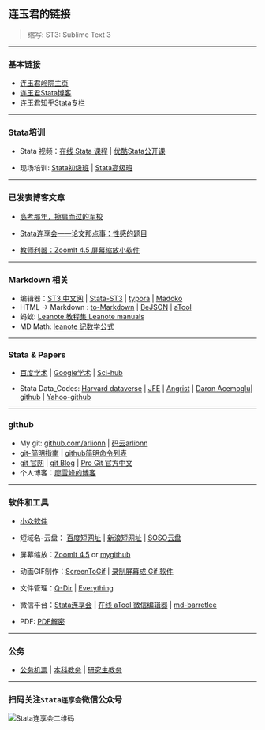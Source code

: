 ## 连玉君的链接

> 缩写: ST3: Sublime Text 3


----
### 基本链接

- [连玉君岭院主页](http://www.lingnan.net/intranet/teachinfo/dispuser.asp?name=lianyj)  
- [连玉君Stata博客](http://sina.lt/fbVn)   
- [连玉君知乎Stata专栏](https://zhuanlan.zhihu.com/arlion)

---
### Stata培训

- Stata 视频：[在线 Stata 课程](http://www.peixun.net/author/3.html) | [优酷Stata公开课](http://i.youku.com/arlion)

- 现场培训: [Stata初级班](http://www.peixun.net/view/307_detail.html) |  [Stata高级班](http://www.peixun.net/view/308_detail.html)


---
### 已发表博客文章

- [高考那年，擦肩而过的军校](http://blog.leanote.com/post/arlionn@163.com/9f7640965e46)
- [Stata连享会——论文那点事：性感的题目](https://mp.weixin.qq.com/s?__biz=MzAwMzk4ODUzOQ==&mid=2247483668&idx=1&sn=5276b9ededdaaf39ba3127849bcc13a8&chksm=9b338c40ac440556d30257a97564a20be878a725c7a9874ad3cb2e458a93e739ed88bdb30bbe##)

- [教师利器：ZoomIt 4.5 屏幕缩放小软件 ](http://blog.leanote.com/post/arlionn@163.com/caea315156dd)

---
### Markdown 相关

- 编辑器：[ST3 中文网](http://www.sublimetextcn.com/3/) | [Stata-ST3](https://github.com/mattiasnordin/StataEditor) | [typora](https://typora.io/) | [Madoko](https://www.madoko.net/)
- HTML &rarr; Markdown :  [to-Markdown](https://github.com/domchristie/to-Markdown )  |  [BeJSON](http://www.bejson.com/convert/html2markdown/)  | [aTool](http://www.atool.org/html2markdown.php) 
- 蚂蚁: [Leanote 教程集 Leanote manuals ](http://leanote.leanote.com/post/Leanote-manual-project)
- MD Math: [leanote 记数学公式](http://xiang.leanote.com/post/introduction-to-mathjax-and-latex-expression)

---
### Stata & Papers

- [百度学术](http://xueshu.baidu.com/) | [Google学术](https://scholar.glgoo.org/) | [Sci-hub](http://www.sci-hub.cc/)

- Stata Data_Codes:  [Harvard dataverse][harvd] | [JFE][jfe] | [Angrist][Ang1] | [Daron Acemoglu][acem]| [github][git1] | [Yahoo-github][yahoogit]

[harvd]:https://dataverse.harvard.edu/dataverse

[jfe]:http://jfe.rochester.edu/data.htm

[Ang1]:http://economics.mit.edu/faculty/angrist/data1/data

[acem]:http://economics.mit.edu/faculty/acemoglu/data

[git1]:https://github.com/search?utf8=%E2%9C%93&q=stata&type=

[yahoogit]:https://search.yahoo.com/search;_ylt=AwrBT8di2LBZqyEAuG9XNyoA;_ylc=X1MDMjc2NjY3OQRfcgMyBGZyA3lmcC10LTQ3MwRncHJpZAMEbl9yc2x0AzAEbl9zdWdnAzAEb3JpZ2luA3NlYXJjaC55YWhvby5jb20EcG9zAzAEcHFzdHIDBHBxc3RybAMwBHFzdHJsAzE0BHF1ZXJ5A3N0YXRhJTIwZ2l0aHViBHRfc3RtcAMxNTA0NzYxODcz?p=stata+github&fr2=sb-top&fr=yfp-t-473&fp=1

---
### github 

- My git:  [github.com/arlionn](github.com/arlionn) | [码云arlionn](http://git.oschina.net/arlionn)
- [git-简明指南](http://rogerdudler.github.io/git-guide/index.zh.html) | [github简明命令列表](http://rogerdudler.github.io/git-guide/files/git_cheat_sheet.pdf) 
- [git 官网](https://github.com) | [git Blog](https://github.com/blog) | [Pro Git 官方中文](https://git-scm.com/book/zh/v2/)
- 个人博客：[廖雪峰的博客](https://www.liaoxuefeng.com/wiki/0013739516305929606dd18361248578c67b8067c8c017b000) 

---
### 软件和工具

- [小众软件](http://www.appinn.com/)
- 短域名-云盘： [百度短网址](http://dwz.cn/) | [新浪短网址](http://dwz.wailian.work/) | [SOSO云盘](http://www.sosoyunpan.com/)
- 屏幕缩放：[ZoomIt 4.5](http://blog.leanote.com/post/arlionn@163.com/caea315156dd) or [mygithub](https://github.com/arlionn/software/blob/master/README.md)  
- 动画GIF制作：[ScreenToGif](http://www.oschina.net/p/screentogif) |  [录制屏幕成 Gif 软件](https://www.zhihu.com/question/47403612?sort=created)
- 文件管理：[Q-Dir](http://www.softwareok.com/?Download=Q-Dir&goto=../Download/Q-Dir_Installer.zip) | [Everything](https://pan.baidu.com/s/1i5QmlAd)

- 微信平台：[Stata连享会](https://mp.weixin.qq.com/advanced/selfmenu?action=index&t=advanced/menu-setting&token=971642850&lang=zh_CN) | [在线 aTool 微信编辑器](http://wx.atool.org/#) | [md-barretlee](http://md.barretlee.com/)

- PDF: [PDF解密](https://www.pdfcrack.com/)

---
### 公务

- [公务机票](www.gpticket.org) | [本科教务](http://ecampus.sysu.edu.cn/jwglxt/) | [研究生教务](http://ecampus.sysu.edu.cn/portal/)

---
### 扫码关注`Stata连享会`微信公众号

![Stata连享会二维码](http://wx1.sinaimg.cn/mw690/8abf9554gy1fj9p14l9lkj20m30d50u3.jpg "扫码关注 Stata 连享会")
